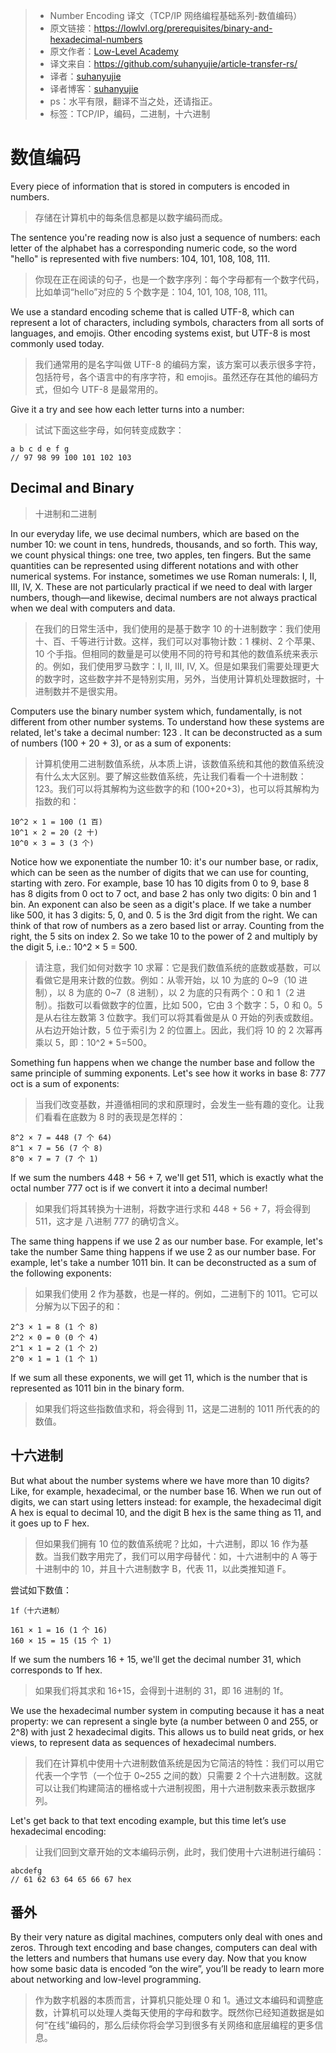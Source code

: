 >* Number Encoding 译文（TCP/IP 网络编程基础系列-数值编码）
>* 原文链接：https://lowlvl.org/prerequisites/binary-and-hexadecimal-numbers
>* 原文作者：[Low-Level Academy](https://lowlvl.org/)
>* 译文来自：https://github.com/suhanyujie/article-transfer-rs/
>* 译者：[suhanyujie](https://github.com/suhanyujie)
>* 译者博客：[suhanyujie](https://ishenghuo.cnblogs.com/)
>* ps：水平有限，翻译不当之处，还请指正。
>* 标签：TCP/IP，编码，二进制，十六进制

# 数值编码

Every piece of information that is stored in computers is encoded in numbers.
>存储在计算机中的每条信息都是以数字编码而成。

The sentence you're reading now is also just a sequence of numbers: each letter of the alphabet has a corresponding numeric code, so the word "hello" is represented with five numbers: 104, 101, 108, 108, 111.
>你现在正在阅读的句子，也是一个数字序列：每个字母都有一个数字代码，比如单词“hello”对应的 5 个数字是：104, 101, 108, 108, 111。

We use a standard encoding scheme that is called UTF-8, which can represent a lot of characters, including symbols, characters from all sorts of languages, and emojis. Other encoding systems exist, but UTF-8 is most commonly used today.
>我们通常用的是名字叫做 UTF-8 的编码方案，该方案可以表示很多字符，包括符号，各个语言中的有序字符，和 emojis。虽然还存在其他的编码方式，但如今 UTF-8 是最常用的。

Give it a try and see how each letter turns into a number:
>试试下面这些字母，如何转变成数字：

```
a b c d e f g
// 97 98 99 100 101 102 103
```

## Decimal and Binary
>十进制和二进制

In our everyday life, we use decimal numbers, which are based on the number 10: we count in tens, hundreds, thousands, and so forth. This way, we count physical things: one tree, two apples, ten fingers. But the same quantities can be represented using different notations and with other numerical systems. For instance, sometimes we use Roman numerals: I, II, III, IV, X. These are not particularly practical if we need to deal with larger numbers, though—and likewise, decimal numbers are not always practical when we deal with computers and data.
>在我们的日常生活中，我们使用的是基于数字 10 的十进制数字：我们使用十、百、千等进行计数。这样，我们可以对事物计数：1 棵树、2 个苹果、10 个手指。但相同的数量是可以使用不同的符号和其他的数值系统来表示的。例如，我们使用罗马数字：I, II, III, IV, X。但是如果我们需要处理更大的数字时，这些数字并不是特别实用，另外，当使用计算机处理数据时，十进制数并不是很实用。

Computers use the binary number system which, fundamentally, is not different from other number systems. To understand how these systems are related, let's take a decimal number: 123 . It can be deconstructed as a sum of numbers (100 + 20 + 3), or as a sum of exponents:
>计算机使用二进制数值系统，从本质上讲，该数值系统和其他的数值系统没有什么太大区别。要了解这些数值系统，先让我们看看一个十进制数：123。我们可以将其解构为这些数字的和 (100+20+3)，也可以将其解构为指数的和：

```
10^2 × 1 = 100 (1 百)
10^1 × 2 = 20 (2 十)
10^0 × 3 = 3 (3 个)
```

Notice how we exponentiate the number 10: it's our number base, or radix, which can be seen as the number of digits that we can use for counting, starting with zero. For example, base 10 has 10 digits from 0 to 9, base 8 has 8 digits from 0 oct to 7 oct, and base 2 has only two digits: 0 bin and 1 bin. An exponent can also be seen as a digit's place. If we take a number like 500, it has 3 digits: 5, 0, and 0.
5 is the 3rd digit from the right. We can think of that row of numbers as a zero based list or array. Counting from the right, the 5 sits on index 2. So we take 10 to the power of 2 and multiply by the digit 5, i.e.: 10^2 × 5 = 500.
>请注意，我们如何对数字 10 求幂：它是我们数值系统的底数或基数，可以看做它是用来计数的位数。例如：从零开始，以 10 为底的 0~9（10 进制），以 8 为底的 0~7（8 进制），以 2 为底的只有两个：0 和 1（2 进制）。指数可以看做数字的位置，比如 500，它由 3 个数字：5，0 和 0。5 是从右往左数第 3 位数字。我们可以将其看做是从 0 开始的列表或数组。从右边开始计数，5 位于索引为 2 的位置上。因此，我们将 10 的 2 次幂再乘以 5，即：10^2 * 5=500。

Something fun happens when we change the number base and follow the same principle of summing exponents. Let's see how it works in base 8: 777 oct is a sum of exponents:
>当我们改变基数，并遵循相同的求和原理时，会发生一些有趣的变化。让我们看看在底数为 8 时的表现是怎样的：

```
8^2 × 7 = 448 (7 个 64)
8^1 × 7 = 56 (7 个 8)
8^0 × 7 = 7 (7 个 1)
```

If we sum the numbers 448 + 56 + 7, we'll get 511, which is exactly what the octal number 777 oct is if we convert it into a decimal number!
>如果我们将其转换为十进制，将数字进行求和 448 + 56 + 7，将会得到 511，这才是 八进制 777 的确切含义。

The same thing happens if we use 2 as our number base. For example, let's take the number  Same thing happens if we use 2 as our number base. For example, let's take a number 1011 bin. It can be deconstructed as a sum of the following exponents:
>如果我们使用 2 作为基数，也是一样的。例如，二进制下的 1011。它可以分解为以下因子的和：

```
2^3 × 1 = 8 (1 个 8)
2^2 × 0 = 0 (0 个 4)
2^1 × 1 = 2 (1 个 2)
2^0 × 1 = 1 (1 个 1)
```

If we sum all these exponents, we will get 11, which is the number that is represented as 1011 bin in the binary form.
>如果我们将这些指数值求和，将会得到 11，这是二进制的 1011 所代表的的数值。

## 十六进制
But what about the number systems where we have more than 10 digits? Like, for example, hexadecimal, or the number base 16. When we run out of digits, we can start using letters instead: for example, the hexadecimal digit A hex is equal to decimal 10, and the digit B hex is the same thing as 11, and it goes up to F hex.
>但如果我们拥有 10 位的数值系统呢？比如，十六进制，即以 16 作为基数。当我们数字用完了，我们可以用字母替代：如，十六进制中的 A 等于十进制中的 10，并且十六进制数字 B，代表 11，以此类推知道 F。

尝试如下数值：

```
1f（十六进制）
```

```
161 × 1 = 16 (1 个 16)
160 × 15 = 15 (15 个 1)
```

If we sum the numbers 16 + 15, we'll get the decimal number 31, which corresponds to 1f hex.
>如果我们将其求和 16+15，会得到十进制的 31，即 16 进制的 1f。

We use the hexadecimal number system in computing because it has a neat property: we can represent a single byte (a number between 0 and 255, or 2^8) with just 2 hexadecimal digits. This allows us to build neat grids, or hex views, to represent data as sequences of hexadecimal numbers.
>我们在计算机中使用十六进制数值系统是因为它简洁的特性：我们可以用它代表一个字节（一个位于 0~255 之间的数）只需要 2 个十六进制数。这就可以让我们构建简洁的栅格或十六进制视图，用十六进制数来表示数据序列。

Let's get back to that text encoding example, but this time let’s use hexadecimal encoding:
>让我们回到文章开始的文本编码示例，此时，我们使用十六进制进行编码：

```
abcdefg
// 61 62 63 64 65 66 67 hex
```

## 番外
By their very nature as digital machines, computers only deal with ones and zeros. Through text encoding and base changes, computers can deal with the letters and numbers that humans use every day. Now that you know how some basic data is encoded “on the wire”, you’ll be ready to learn more about networking and low-level programming.
>作为数字机器的本质而言，计算机只能处理 0 和 1。通过文本编码和调整底数，计算机可以处理人类每天使用的字母和数字。既然你已经知道数据是如何“在线”编码的，那么后续你将会学习到很多有关网络和底层编程的更多信息。
